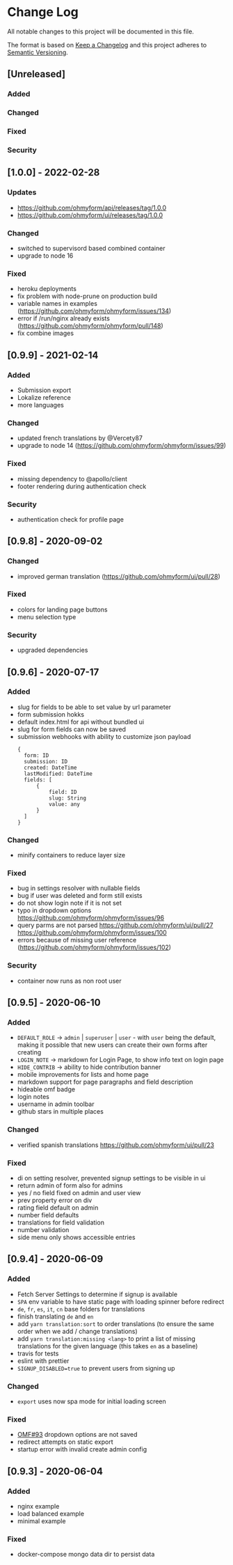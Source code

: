 # Change Log

All notable changes to this project will be documented in this file.
 
The format is based on [Keep a Changelog](http://keepachangelog.com/)
and this project adheres to [Semantic Versioning](http://semver.org/).
 
## [Unreleased]

### Added

### Changed

### Fixed

### Security

## [1.0.0] - 2022-02-28

### Updates

* https://github.com/ohmyform/api/releases/tag/1.0.0
* https://github.com/ohmyform/ui/releases/tag/1.0.0

### Changed

- switched to supervisord based combined container
- upgrade to node 16

### Fixed

- heroku deployments
- fix problem with node-prune on production build
- variable names in examples (https://github.com/ohmyform/ohmyform/issues/134)
- error if /run/nginx already exists (https://github.com/ohmyform/ohmyform/pull/148)
- fix combine images

## [0.9.9] - 2021-02-14

### Added

- Submission export
- Lokalize reference
- more languages

### Changed

- updated french translations by @Vercety87
- upgrade to node 14 (https://github.com/ohmyform/ohmyform/issues/99)

### Fixed

- missing dependency to @apollo/client
- footer rendering during authentication check

### Security

- authentication check for profile page

## [0.9.8] - 2020-09-02

### Changed

- improved german translation (https://github.com/ohmyform/ui/pull/28)

### Fixed

- colors for landing page buttons
- menu selection type

### Security

- upgraded dependencies

## [0.9.6] - 2020-07-17

### Added

- slug for fields to be able to set value by url parameter
- form submission hokks
- default index.html for api without bundled ui
- slug for form fields can now be saved
- submission webhooks with ability to customize json payload
  ```
  {
    form: ID
    submission: ID
    created: DateTime
    lastModified: DateTime
    fields: [
        {
            field: ID
            slug: String
            value: any
        }
    ]
  }
  ```
  
### Changed

- minify containers to reduce layer size

### Fixed

- bug in settings resolver with nullable fields
- bug if user was deleted and form still exists
- do not show login note if it is not set
- typo in dropdown options https://github.com/ohmyform/ohmyform/issues/96
- query parms are not parsed https://github.com/ohmyform/ui/pull/27 https://github.com/ohmyform/ohmyform/issues/100
- errors because of missing user reference (https://github.com/ohmyform/ohmyform/issues/102)

### Security

- container now runs as non root user

## [0.9.5] - 2020-06-10
 
### Added

- `DEFAULT_ROLE` -> `admin` | `superuser` | `user` - with `user` being the default, making it possible that new users can create their own forms after creating
- `LOGIN_NOTE` -> markdown for Login Page, to show info text on login page
- `HIDE_CONTRIB` -> ability to hide contribution banner
- mobile improvements for lists and home page
- markdown support for page paragraphs and field description
- hideable omf badge
- login notes
- username in admin toolbar
- github stars in multiple places

### Changed

- verified spanish translations https://github.com/ohmyform/ui/pull/23

### Fixed

- di on setting resolver, prevented signup settings to be visible in ui
- return admin of form also for admins
- yes / no field fixed on admin and user view
- prev property error on div
- rating field default on admin
- number field defaults
- translations for field validation
- number validation
- side menu only shows accessible entries

## [0.9.4] - 2020-06-09

### Added

- Fetch Server Settings to determine if signup is available
- `SPA` env variable to have static page with loading spinner before redirect
- `de`, `fr`, `es`, `it`, `cn` base folders for translations
- finish translating `de` and `en`
- add `yarn translation:sort` to order translations (to ensure the same order 
  when we add / change translations)
- add `yarn translation:missing <lang>` to print a list of missing translations 
  for the given language (this takes `en` as a baseline)
- travis for tests
- eslint with prettier
- `SIGNUP_DISABLED=true` to prevent users from signing up 

### Changed

- `export` uses now spa mode for initial loading screen

### Fixed

- [OMF#93](https://github.com/ohmyform/ohmyform/issues/93) dropdown options are not saved
- redirect attempts on static export
- startup error with invalid create admin config

## [0.9.3] - 2020-06-04

### Added

- nginx example
- load balanced example
- minimal example

### Fixed

- docker-compose mongo data dir to persist data
